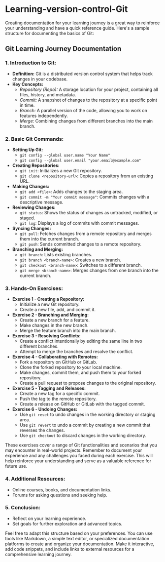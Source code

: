 # Learning-version-control-Git

Creating documentation for your learning journey is a great way to reinforce your understanding and have a quick reference guide. Here's a sample structure for documenting the basics of Git:

## Git Learning Journey Documentation

### 1. **Introduction to Git:**
   - **Definition:** Git is a distributed version control system that helps track changes in your codebase.
   - **Key Concepts:**
      - *Repository (Repo):* A storage location for your project, containing all files, history, and metadata.
      - *Commit:* A snapshot of changes to the repository at a specific point in time.
      - *Branch:* A parallel version of the code, allowing you to work on features independently.
      - *Merge:* Combining changes from different branches into the main branch.
   
### 2. **Basic Git Commands:**
   - **Setting Up Git:**
      - `git config --global user.name "Your Name"`
      - `git config --global user.email "your.email@example.com"`
   - **Creating Repositories:**
      - `git init`: Initializes a new Git repository.
      - `git clone <repository-url>`: Copies a repository from an existing URL.
   - **Making Changes:**
      - `git add <file>`: Adds changes to the staging area.
      - `git commit -m "Your commit message"`: Commits changes with a descriptive message.
   - **Reviewing Changes:**
      - `git status`: Shows the status of changes as untracked, modified, or staged.
      - `git log`: Displays a log of commits with commit messages.
   - **Syncing Changes:**
      - `git pull`: Fetches changes from a remote repository and merges them into the current branch.
      - `git push`: Sends committed changes to a remote repository.
   - **Branching and Merging:**
      - `git branch`: Lists existing branches.
      - `git branch <branch-name>`: Creates a new branch.
      - `git checkout <branch-name>`: Switches to a different branch.
      - `git merge <branch-name>`: Merges changes from one branch into the current branch.

### 3. **Hands-On Exercises:**

   - **Exercise 1 - Creating a Repository:**
      - Initialize a new Git repository.
      - Create a new file, add, and commit it.
   - **Exercise 2 - Branching and Merging:**
      - Create a new branch for a feature.
      - Make changes in the new branch.
      - Merge the feature branch into the main branch.
   - **Exercise 3 - Resolving Conflicts:**
      - Create a conflict intentionally by editing the same line in two different branches.
      - Attempt to merge the branches and resolve the conflict.
   - **Exercise 4 - Collaborating with Remotes:**
      - Fork a repository on GitHub or GitLab.
      - Clone the forked repository to your local machine.
      - Make changes, commit them, and push them to your forked repository.
      - Create a pull request to propose changes to the original repository.
   - **Exercise 5 - Tagging and Releases:**
      - Create a new tag for a specific commit.
      - Push the tag to the remote repository.
      - Create a release on GitHub or GitLab with the tagged commit.
   - **Exercise 6 - Undoing Changes:**
      - Use `git reset` to undo changes in the working directory or staging area.
      - Use `git revert` to undo a commit by creating a new commit that reverses the changes.
      - Use `git checkout` to discard changes in the working directory.

These exercises cover a range of Git functionalities and scenarios that you may encounter in real-world projects. Remember to document your experience and any challenges you faced during each exercise. This will help reinforce your understanding and serve as a valuable reference for future use.

### 4. **Additional Resources:**
   - Online courses, books, and documentation links.
   - Forums for asking questions and seeking help.

### 5. **Conclusion:**
   - Reflect on your learning experience.
   - Set goals for further exploration and advanced topics.

Feel free to adapt this structure based on your preferences. You can use tools like Markdown, a simple text editor, or specialized documentation platforms to create and organize your documentation. Make it interactive, add code snippets, and include links to external resources for a comprehensive learning journey.
